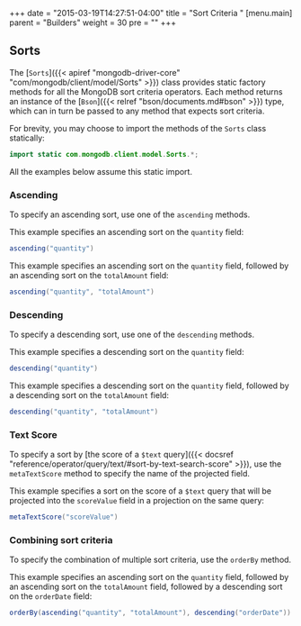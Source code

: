 +++
date = "2015-03-19T14:27:51-04:00"
title = "Sort Criteria  "
[menu.main]
  parent = "Builders"
  weight = 30
  pre = "<i class='fa'></i>"
+++

## Sorts

The [`Sorts`]({{< apiref "mongodb-driver-core" "com/mongodb/client/model/Sorts" >}}) class provides static factory methods for all the MongoDB sort criteria 
operators.  Each method returns an instance of the [`Bson`]({{< relref "bson/documents.md#bson" >}}) type, which can in turn be passed to
any method that expects sort criteria.

For brevity, you may choose to import the methods of the `Sorts` class statically:

```java
import static com.mongodb.client.model.Sorts.*;
```
  
All the examples below assume this static import.

### Ascending

To specify an ascending sort, use one of the `ascending` methods.

This example specifies an ascending sort on the `quantity` field:

```java
ascending("quantity")
```

This example specifies an ascending sort on the `quantity` field, followed by an ascending sort on the `totalAmount` field:

```java
ascending("quantity", "totalAmount") 
```

### Descending

To specify a descending sort, use one of the `descending` methods.

This example specifies a descending sort on the `quantity` field:

```java
descending("quantity")
```

This example specifies a descending sort on the `quantity` field, followed by a descending sort on the `totalAmount` field:


```java
descending("quantity", "totalAmount") 
```

### Text Score

To specify a sort by [the score of a `$text` query]({{< docsref "reference/operator/query/text/#sort-by-text-search-score" >}}), use the 
`metaTextScore` method to specify the name of the projected field.

This example specifies a sort on the score of a `$text` query that will be projected into the `scoreValue` field in a projection on the 
same query:

```java
metaTextScore("scoreValue")
```

### Combining sort criteria

To specify the combination of multiple sort criteria, use the `orderBy` method.

This example specifies an ascending sort on the `quantity` field, followed by an ascending sort on the `totalAmount` field, followed by a 
descending sort on the `orderDate` field:

```java
orderBy(ascending("quantity", "totalAmount"), descending("orderDate"))
```


